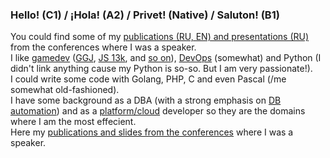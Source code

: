 ### Hello! (C1) / ¡Hola! (A2) / Privet! (Native) / Saluton! (B1)
  
You could find some of my [publications (RU, EN) and presentations (RU)](https://github.com/Areso/presentations-publications) from the conferences where I was a speaker.  
I like [gamedev](https://github.com/Areso/1255-burgomaster) ([GGJ](https://github.com/Areso/mmorpg-ggj2020), [JS 13k](https://github.com/Areso/js-kiseijuu), and [so on](https://github.com/Areso/Tasogare-doki)), [DevOps](https://github.com/Areso/Webinar-ansible) (somewhat) and Python (I didn't link anything cause my Python is so-so. But I am very passionate!).  
I could write some code with Golang, PHP, C and even Pascal (/me somewhat old-fashioned).  
I have some background as a DBA (with a strong emphasis on [DB](https://github.com/Areso/vitess-workflow-monitor) [automation](https://github.com/Areso/hdp-jobs)) and as a [platform/cloud](https://github.com/Areso/Webinar-ansible) developer so they are the domains where I am the most effecient.   
Here my [publications and slides from the conferences](https://github.com/Areso/presentations-publications/) where I was a speaker.
